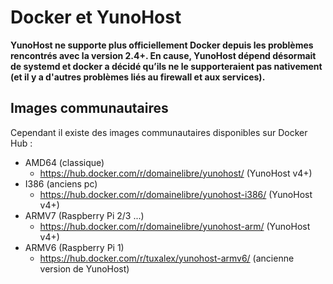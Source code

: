 # Docker et YunoHost

<div class="alert alert-danger">
<b>
YunoHost ne supporte plus officiellement Docker depuis les problèmes rencontrés avec la version 2.4+.
En cause, YunoHost dépend désormait de systemd et docker a décidé qu’ils ne le
supporteraient pas nativement (et il y a d'autres problèmes liés au firewall et aux
services).
</b>
</div>

## Images communautaires

Cependant il existe des images communautaires disponibles sur Docker Hub :

  * AMD64 (classique)
    * https://hub.docker.com/r/domainelibre/yunohost/ (YunoHost v4+)
  * I386 (anciens pc)
    * https://hub.docker.com/r/domainelibre/yunohost-i386/ (YunoHost v4+)
  * ARMV7 (Raspberry Pi 2/3 ...)
    * https://hub.docker.com/r/domainelibre/yunohost-arm/ (YunoHost v4+)
  * ARMV6 (Raspberry Pi 1)
    * https://hub.docker.com/r/tuxalex/yunohost-armv6/ (ancienne version de YunoHost)
